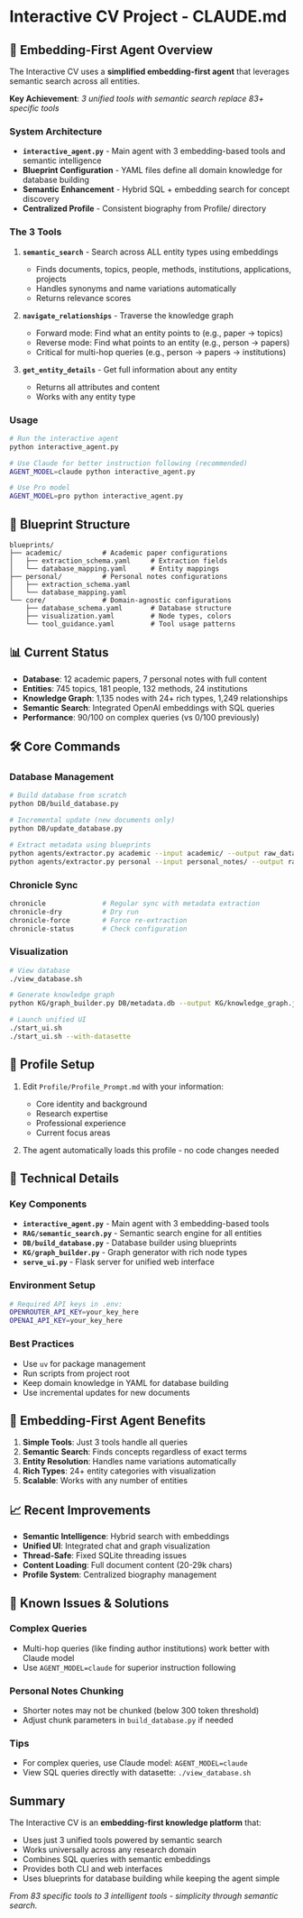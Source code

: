 # Interactive CV Project - CLAUDE.md

## 🚀 Embedding-First Agent Overview

The Interactive CV uses a **simplified embedding-first agent** that leverages semantic search across all entities.

**Key Achievement**: *3 unified tools with semantic search replace 83+ specific tools*

### System Architecture

- **`interactive_agent.py`** - Main agent with 3 embedding-based tools and semantic intelligence
- **Blueprint Configuration** - YAML files define all domain knowledge for database building
- **Semantic Enhancement** - Hybrid SQL + embedding search for concept discovery
- **Centralized Profile** - Consistent biography from Profile/ directory

### The 3 Tools

1. **`semantic_search`** - Search across ALL entity types using embeddings
   - Finds documents, topics, people, methods, institutions, applications, projects
   - Handles synonyms and name variations automatically
   - Returns relevance scores

2. **`navigate_relationships`** - Traverse the knowledge graph
   - Forward mode: Find what an entity points to (e.g., paper → topics)
   - Reverse mode: Find what points to an entity (e.g., person → papers)
   - Critical for multi-hop queries (e.g., person → papers → institutions)

3. **`get_entity_details`** - Get full information about any entity
   - Returns all attributes and content
   - Works with any entity type

### Usage

```bash
# Run the interactive agent
python interactive_agent.py

# Use Claude for better instruction following (recommended)
AGENT_MODEL=claude python interactive_agent.py

# Use Pro model
AGENT_MODEL=pro python interactive_agent.py
```

## 📂 Blueprint Structure

```
blueprints/
├── academic/          # Academic paper configurations
│   ├── extraction_schema.yaml     # Extraction fields
│   └── database_mapping.yaml      # Entity mappings
├── personal/          # Personal notes configurations  
│   ├── extraction_schema.yaml
│   └── database_mapping.yaml
└── core/              # Domain-agnostic configurations
    ├── database_schema.yaml       # Database structure
    ├── visualization.yaml         # Node types, colors
    └── tool_guidance.yaml         # Tool usage patterns
```

## 📊 Current Status

- **Database**: 12 academic papers, 7 personal notes with full content
- **Entities**: 745 topics, 181 people, 132 methods, 24 institutions
- **Knowledge Graph**: 1,135 nodes with 24+ rich types, 1,249 relationships
- **Semantic Search**: Integrated OpenAI embeddings with SQL queries
- **Performance**: 90/100 on complex queries (vs 0/100 previously)

## 🛠️ Core Commands

### Database Management

```bash
# Build database from scratch
python DB/build_database.py

# Incremental update (new documents only)
python DB/update_database.py

# Extract metadata using blueprints
python agents/extractor.py academic --input academic/ --output raw_data/academic/extracted_metadata/
python agents/extractor.py personal --input personal_notes/ --output raw_data/personal_notes/extracted_metadata/
```

### Chronicle Sync

```bash
chronicle              # Regular sync with metadata extraction
chronicle-dry          # Dry run
chronicle-force        # Force re-extraction
chronicle-status       # Check configuration
```

### Visualization

```bash
# View database
./view_database.sh

# Generate knowledge graph
python KG/graph_builder.py DB/metadata.db --output KG/knowledge_graph.json

# Launch unified UI
./start_ui.sh
./start_ui.sh --with-datasette
```

## 🎯 Profile Setup

1. Edit `Profile/Profile_Prompt.md` with your information:
   - Core identity and background
   - Research expertise
   - Professional experience
   - Current focus areas

2. The agent automatically loads this profile - no code changes needed

## 🔧 Technical Details

### Key Components

- **`interactive_agent.py`** - Main agent with 3 embedding-based tools
- **`RAG/semantic_search.py`** - Semantic search engine for all entities
- **`DB/build_database.py`** - Database builder using blueprints
- **`KG/graph_builder.py`** - Graph generator with rich node types
- **`serve_ui.py`** - Flask server for unified web interface

### Environment Setup

```bash
# Required API keys in .env:
OPENROUTER_API_KEY=your_key_here
OPENAI_API_KEY=your_key_here
```

### Best Practices

- Use `uv` for package management
- Run scripts from project root
- Keep domain knowledge in YAML for database building
- Use incremental updates for new documents

## 🚀 Embedding-First Agent Benefits

1. **Simple Tools**: Just 3 tools handle all queries
2. **Semantic Search**: Finds concepts regardless of exact terms
3. **Entity Resolution**: Handles name variations automatically
4. **Rich Types**: 24+ entity categories with visualization
5. **Scalable**: Works with any number of entities

## 📈 Recent Improvements

- **Semantic Intelligence**: Hybrid search with embeddings
- **Unified UI**: Integrated chat and graph visualization
- **Thread-Safe**: Fixed SQLite threading issues
- **Content Loading**: Full document content (20-29k chars)
- **Profile System**: Centralized biography management

## 🎯 Known Issues & Solutions

### Complex Queries
- Multi-hop queries (like finding author institutions) work better with Claude model
- Use `AGENT_MODEL=claude` for superior instruction following

### Personal Notes Chunking
- Shorter notes may not be chunked (below 300 token threshold)
- Adjust chunk parameters in `build_database.py` if needed

### Tips
- For complex queries, use Claude model: `AGENT_MODEL=claude`
- View SQL queries directly with datasette: `./view_database.sh`

## Summary

The Interactive CV is an **embedding-first knowledge platform** that:
- Uses just 3 unified tools powered by semantic search
- Works universally across any research domain  
- Combines SQL queries with semantic embeddings
- Provides both CLI and web interfaces
- Uses blueprints for database building while keeping the agent simple

*From 83 specific tools to 3 intelligent tools - simplicity through semantic search.*
